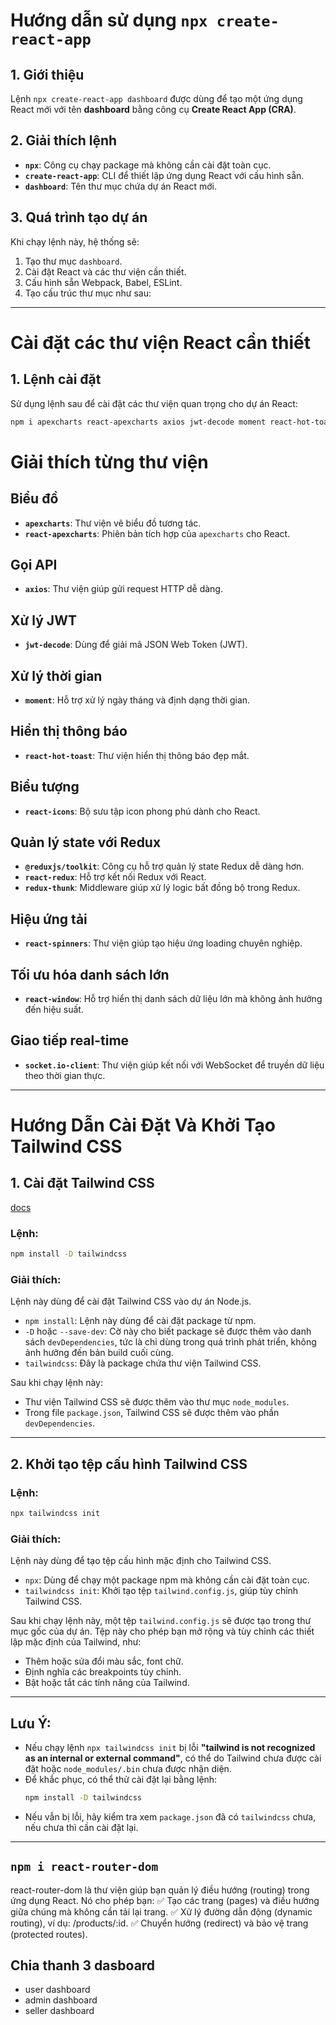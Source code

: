 # Hướng dẫn sử dụng `npx create-react-app`

## 1. Giới thiệu
Lệnh `npx create-react-app dashboard` được dùng để tạo một ứng dụng React mới với tên **dashboard** bằng công cụ **Create React App (CRA)**.

## 2. Giải thích lệnh
- **`npx`**: Công cụ chạy package mà không cần cài đặt toàn cục.
- **`create-react-app`**: CLI để thiết lập ứng dụng React với cấu hình sẵn.
- **`dashboard`**: Tên thư mục chứa dự án React mới.

## 3. Quá trình tạo dự án
Khi chạy lệnh này, hệ thống sẽ:
1. Tạo thư mục `dashboard`.
2. Cài đặt React và các thư viện cần thiết.
3. Cấu hình sẵn Webpack, Babel, ESLint.
4. Tạo cấu trúc thư mục như sau:

----
# Cài đặt các thư viện React cần thiết

## 1. Lệnh cài đặt
Sử dụng lệnh sau để cài đặt các thư viện quan trọng cho dự án React:
```sh
npm i apexcharts react-apexcharts axios jwt-decode moment react-hot-toast react-icons @reduxjs/toolkit react-redux react-spinners react-window redux-thunk socket.io-client
```
# Giải thích từng thư viện

## **Biểu đồ**
- **`apexcharts`**: Thư viện vẽ biểu đồ tương tác.
- **`react-apexcharts`**: Phiên bản tích hợp của `apexcharts` cho React.

## **Gọi API**
- **`axios`**: Thư viện giúp gửi request HTTP dễ dàng.

## **Xử lý JWT**
- **`jwt-decode`**: Dùng để giải mã JSON Web Token (JWT).

## **Xử lý thời gian**
- **`moment`**: Hỗ trợ xử lý ngày tháng và định dạng thời gian.

## **Hiển thị thông báo**
- **`react-hot-toast`**: Thư viện hiển thị thông báo đẹp mắt.

## **Biểu tượng**
- **`react-icons`**: Bộ sưu tập icon phong phú dành cho React.

## **Quản lý state với Redux**
- **`@reduxjs/toolkit`**: Công cụ hỗ trợ quản lý state Redux dễ dàng hơn.
- **`react-redux`**: Hỗ trợ kết nối Redux với React.
- **`redux-thunk`**: Middleware giúp xử lý logic bất đồng bộ trong Redux.

## **Hiệu ứng tải**
- **`react-spinners`**: Thư viện giúp tạo hiệu ứng loading chuyên nghiệp.

## **Tối ưu hóa danh sách lớn**
- **`react-window`**: Hỗ trợ hiển thị danh sách dữ liệu lớn mà không ảnh hưởng đến hiệu suất.

## **Giao tiếp real-time**
- **`socket.io-client`**: Thư viện giúp kết nối với WebSocket để truyền dữ liệu theo thời gian thực.

--- 
# Hướng Dẫn Cài Đặt Và Khởi Tạo Tailwind CSS

## 1. Cài đặt Tailwind CSS
[docs](https://v3.tailwindcss.com/docs/guides/create-react-app)

### Lệnh:
```sh
npm install -D tailwindcss
```
### Giải thích:
Lệnh này dùng để cài đặt Tailwind CSS vào dự án Node.js.

- `npm install`: Lệnh này dùng để cài đặt package từ npm.
- `-D` hoặc `--save-dev`: Cờ này cho biết package sẽ được thêm vào danh sách `devDependencies`, tức là chỉ dùng trong quá trình phát triển, không ảnh hưởng đến bản build cuối cùng.
- `tailwindcss`: Đây là package chứa thư viện Tailwind CSS.

Sau khi chạy lệnh này:
- Thư viện Tailwind CSS sẽ được thêm vào thư mục `node_modules`.
- Trong file `package.json`, Tailwind CSS sẽ được thêm vào phần `devDependencies`.

---

## 2. Khởi tạo tệp cấu hình Tailwind CSS
### Lệnh:
```sh
npx tailwindcss init
```
### Giải thích:
Lệnh này dùng để tạo tệp cấu hình mặc định cho Tailwind CSS.

- `npx`: Dùng để chạy một package npm mà không cần cài đặt toàn cục.
- `tailwindcss init`: Khởi tạo tệp `tailwind.config.js`, giúp tùy chỉnh Tailwind CSS.

Sau khi chạy lệnh này, một tệp `tailwind.config.js` sẽ được tạo trong thư mục gốc của dự án. Tệp này cho phép bạn mở rộng và tùy chỉnh các thiết lập mặc định của Tailwind, như:
- Thêm hoặc sửa đổi màu sắc, font chữ.
- Định nghĩa các breakpoints tùy chỉnh.
- Bật hoặc tắt các tính năng của Tailwind.

---

## Lưu Ý:
- Nếu chạy lệnh `npx tailwindcss init` bị lỗi **"tailwind is not recognized as an internal or external command"**, có thể do Tailwind chưa được cài đặt hoặc `node_modules/.bin` chưa được nhận diện.
- Để khắc phục, có thể thử cài đặt lại bằng lệnh:
  ```sh
  npm install -D tailwindcss
  ```
- Nếu vẫn bị lỗi, hãy kiểm tra xem `package.json` đã có `tailwindcss` chưa, nếu chưa thì cần cài đặt lại.



-----------------------


## `npm i react-router-dom`

react-router-dom là thư viện giúp bạn quản lý điều hướng (routing) trong ứng dụng React. Nó cho phép bạn:
✅ Tạo các trang (pages) và điều hướng giữa chúng mà không cần tải lại trang.
✅ Xử lý đường dẫn động (dynamic routing), ví dụ: /products/:id.
✅ Chuyển hướng (redirect) và bảo vệ trang (protected routes).


## Chia thanh 3 dasboard 
- user dashboard
- admin dashboard
- seller dashboard
